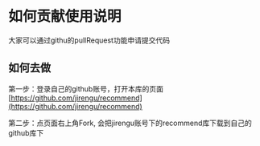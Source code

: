 # 如何贡献使用说明
大家可以通过githu的pullRequest功能申请提交代码

## 如何去做
第一步：登录自己的github账号，打开本库的页面 [https://github.com/jirengu/recommend](https://github.com/jirengu/recommend)

第二步：点页面右上角Fork, 会把jirengu账号下的recommend库下载到自己的github库下


